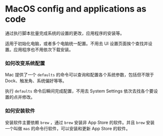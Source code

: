 # MacOS config and applications as code

通过执行脚本批量完成系统的设置的更改，应用程序的安装等。

适用于初始化电脑，或者多个电脑统一配置。不用去 UI 设置页面挨个查找并设置。应用程序也不用依次下载安装。

### 如何改变系统配置

Mac 提供了一个 `defaults` 的命令可以查询和配置各个系统参数，包括但不限于 Dock、触发角、系统偏好等等。

执行 `defaults` 命令后瞬间完成配置，不用去 System Settings 依次去找各个要设置的点并修改。

### 如何安装软件

安装软件主要依赖 `brew` ，通过 `brew` 安装非 App Store 的软件。并且 `brew` 安装一个叫做 `mas` 的命令行软件，可以安装和更新 App Store 的软件。